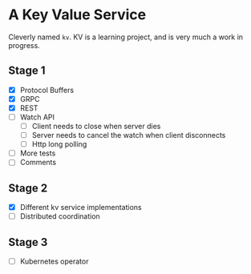 # A Key Value Service
Cleverly named `kv`.  KV is a learning project, and is very much a work in progress.

## Stage 1
- [x] Protocol Buffers
- [x] GRPC 
- [x] REST
- [ ] Watch API
  - [ ] Client needs to close when server dies
  - [ ] Server needs to cancel the watch when client disconnects
  - [ ] Http long polling
- [ ] More tests
- [ ] Comments

## Stage 2
- [X] Different kv service implementations
- [ ] Distributed coordination

## Stage 3
- [ ] Kubernetes operator

